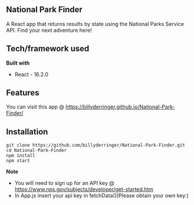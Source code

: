 ## National Park Finder
A React app that returns results by state using the National Parks Service API. Find your
next adventure here! 

## Tech/framework used
<b>Built with</b>
- React - 16.2.0

## Features
You can visit this app @ https://billyderringer.github.io/National-Park-Finder/

## Installation
```
git clone https://github.com/billyderringer/National-Park-Finder.git
cd National-Park-Finder
npm install
npm start
```

<b>Note</b>
- You will need to sign up for an API key @ https://www.nps.gov/subjects/developer/get-started.htm
- In App.js insert your api key in fetchData()(Please obtain your own key:)